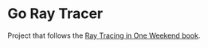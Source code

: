 # Go Ray Tracer

Project that follows the [Ray Tracing in One Weekend book](https://raytracing.github.io).
